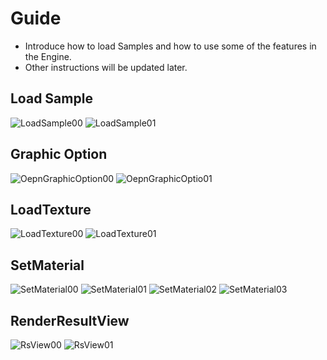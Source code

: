 # Guide 

- Introduce how to load Samples and how to use some of the features in the Engine.
- Other instructions will be updated later.

## Load Sample 
![LoadSample00](https://github.com/nupnup-hub/JinEngine/assets/59456231/89be3a80-15e9-4c2f-8436-77bb6bb169b9)
![LoadSample01](https://github.com/nupnup-hub/JinEngine/assets/59456231/d784f4fe-1c6c-4dd6-b438-ad4fe6ac2a8a)

## Graphic Option

![OepnGraphicOption00](https://github.com/nupnup-hub/JinEngine/assets/59456231/68d88e1b-8d34-4c1c-8399-52cda512a7c4)
![OepnGraphicOptio01](https://github.com/nupnup-hub/JinEngine/assets/59456231/484c5306-47ec-48ad-91e6-48cd707c502e)

## LoadTexture

![LoadTexture00](https://github.com/nupnup-hub/JinEngine/assets/59456231/7bcf9c2b-23a8-45c7-9666-af438c8073f5)
![LoadTexture01](https://github.com/nupnup-hub/JinEngine/assets/59456231/a43a5767-aad9-4db3-99b4-e1ecaec05ded)

## SetMaterial

![SetMaterial00](https://github.com/nupnup-hub/JinEngine/assets/59456231/a1870668-d4fe-4acf-b206-c3f6717b5d18)
![SetMaterial01](https://github.com/nupnup-hub/JinEngine/assets/59456231/171d1f1b-3ffe-41ca-b7b1-fbea44ee469e)
![SetMaterial02](https://github.com/nupnup-hub/JinEngine/assets/59456231/a34b2d77-b3bb-41e1-8164-8c20ce433b85)
![SetMaterial03](https://github.com/nupnup-hub/JinEngine/assets/59456231/d11363fa-9e40-4ac1-884e-dab76de1bc5b)

## RenderResultView

![RsView00](https://github.com/nupnup-hub/JinEngine/assets/59456231/0e3fdfcc-2f6c-4ba3-b7d7-a5d7944363bd)
![RsView01](https://github.com/nupnup-hub/JinEngine/assets/59456231/1c08190b-15e2-4522-8cc5-f545ad2f4d59)
